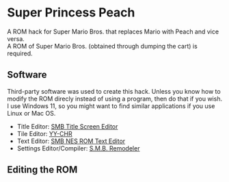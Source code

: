 # Super Princess Peach

A ROM hack for Super Mario Bros. that replaces Mario with Peach and vice versa.\
A ROM of Super Mario Bros. (obtained through dumping the cart) is required.

## Software

Third-party software was used to create this hack. Unless you know how to modify the ROM direcly instead of using a program, then do that if you wish. I use Windows 11, so you might want to find similar applications if you use Linux or Mac OS.
- Title Editor: [SMB Title Screen Editor](https://www.romhacking.net/utilities/1513/)
- Tile Editor: [YY-CHR](https://www.romhacking.net/utilities/119/)
- Text Editor: [SMB NES ROM Text Editor](https://www.romhacking.net/utilities/690/) 
- Settings Editor/Compiler: [S.M.B. Remodeler](https://www.romhacking.net/utilities/1319/)

## Editing the ROM

